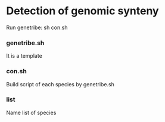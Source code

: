 # Detection of genomic synteny 
Run genetribe: sh con.sh


### genetribe.sh
It is a template
### con.sh 
Build script of each species by genetribe.sh
### list
Name list of species

